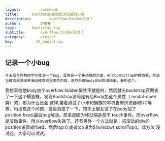 ```yaml
---
layout:     	notebook
title:     	bootstrap在微信浏览器的小坑
description:     	overflow:hidden失效！
author:     	許健彬
tags:      	bootsrtap tip
subtitle:     	overflow:hidden失效！
category:     	project
key:          JS_bootstrap
---
```


## 记录一个小bug

    今天后台胖林同学叫我改一个bug，具体是一个移动端的页面，用了bootstrap的模态框，然后当模态框弹出来滑动模态框里面的内容，居然外面body会出现滚动条，看到这个，
我想着给他body加个overflow:hidden属性不就是啦，然后就去bootstrap官网查了一下这个模态框，发现Bootstrap源码是有给Body加这个属性（.modal-open类）的，那为什么还会
这样,接着测试了小米和魅族的本机自带浏览器和UC等等，均出现这个问题，最后百度了一下，知乎上朋友说了在body加了position:fixed;最后bug解决。原来是因为移动端是基于
touch事件。而overflow是滚动事件，所以overflow失效了。还有另外一个方法就是：把滚动的div的position设置成fixed，然后top:0,或者top设为$(window).scrollTop()。此方法
没试验，大家可以试试。

